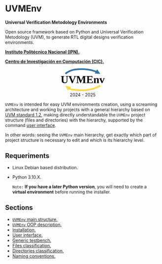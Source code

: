 # UVMEnv

**Universal Verification Metodology Environments**

Open source framework based on Python and Universal Verification Metodology (UVM),
to generate RTL digital designs verification environments. 

[**Instituto Politécnico Nacional (IPN).**](https://www.ipn.mx/)

[**Centro de Investigación en Computación (CIC).**](https://www.cic.ipn.mx/)

<p align="center">
  <img src="uvmenv_logo.png" alt="uvmenv_logo" width="30%">
  <br/>
  2024 - 2025
</p>

`UVMEnv` is intended for easy UVM environments creation, using a screaming architecture and  working by projects with a general 
hierarchy based on [UVM standard 1.2](https://accellera.org/images/downloads/standards/uvm/uvm_users_guide_1.2.pdf), 
making directly understandable the `UVMEnv` project structure (files and directories) with the hierarchy, supported
by the command [user interface](https://github.com/ManBenit/uvmenv/blob/main/docs/usr_itface.md).

In other words: seeing the `UVMEnv` main hierarchy, get exactly which part of project structure is necessary to edit and
which is its hierarchy level.


## Requeriments

- Linux Debian based distribution.

- Python 3.10.X.
  
  ```Note:``` **If you have a later Python version**, you will need to create a **virtual environment** before running the installer.

## Sections
- [`UVMEnv` main structure.](https://github.com/ManBenit/uvmenv/blob/main/docs/main_structure.md)
- [`UVMEnv` OOP description.](https://github.com/ManBenit/uvmenv/blob/main/docs/oop_description.md)
- [Installation.](https://github.com/ManBenit/uvmenv/blob/main/docs/installation.md)
- [User interface.](https://github.com/ManBenit/uvmenv/blob/main/docs/usr_itface.md)
- [Generic testbench.](https://github.com/ManBenit/uvmenv/blob/main/docs/generic_tb.md)
- [Files classification.](https://github.com/ManBenit/uvmenv/blob/main/docs/files_classification.md)
- [Directories classification.](https://github.com/ManBenit/uvmenv/blob/main/docs/dirs_classification.md)
- [Naming conventions.](https://github.com/ManBenit/uvmenv/blob/main/docs/name_conventions.md)


